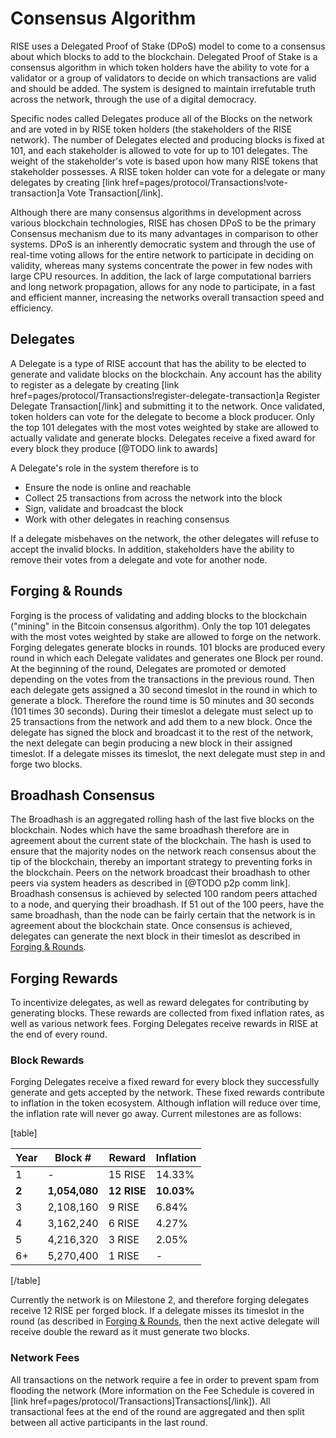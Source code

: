 # Consensus Algorithm

RISE uses a Delegated Proof of Stake (DPoS) model  to come to
a consensus about which blocks to add to the blockchain. Delegated Proof of
Stake is a consensus algorithm in which token holders have the ability to vote
for a validator or a group of validators to decide on which transactions are
valid and should be added. The system is designed to maintain irrefutable truth
across the network, through the use of a digital democracy.

Specific nodes called Delegates produce all of the Blocks on the network and
are voted in by RISE token holders (the stakeholders of the RISE network). The
number of Delegates elected and producing blocks is fixed at 101, and each
stakeholder is allowed to vote for up to 101 delegates. The weight of the
stakeholder's vote is based upon how many RISE tokens that stakeholder
possesses. A RISE token holder can vote for a delegate or many delegates by
creating [link href=pages/protocol/Transactions!vote-transaction]a Vote
Transaction[/link].

Although there are many consensus algorithms in development across various
blockchain technologies, RISE has chosen DPoS to be the primary Consensus
mechanism due to its many advantages in comparison to other systems. DPoS is an
inherently democratic system and through the use of real-time voting allows for
the entire network to participate in deciding on validity, whereas many systems
concentrate the power in few nodes with large CPU resources. In addition, the
lack of large computational barriers and long network propagation, allows for any
node to participate, in a fast and efficient manner, increasing the networks
overall transaction speed and efficiency.

## Delegates

A Delegate is a type of RISE account that has the ability to be elected to
generate and validate blocks on the blockchain. Any account has the ability to
register as a delegate by creating [link
href=pages/protocol/Transactions!register-delegate-transaction]a Register
Delegate Transaction[/link] and submitting it to the network. Once validated,
token holders can vote for the delegate to become a block producer. Only the
top 101 delegates with the most votes weighted by stake are allowed to actually
validate and generate blocks. Delegates receive a fixed award for every block
they produce [@TODO link to awards]

A Delegate's role in the system therefore is to

* Ensure the node is online and reachable
* Collect 25 transactions from across the network into the block
* Sign, validate and broadcast the block
* Work with other delegates in reaching consensus

If a delegate misbehaves on the network, the other delegates will refuse to
accept the invalid blocks. In addition, stakeholders have the ability to remove
their votes from a delegate and vote for another node.

## Forging & Rounds

Forging is the process of validating and adding blocks to the blockchain
("mining" in the Bitcoin consensus algorithm). Only the top 101 delegates with
the most votes weighted by stake are allowed to forge on the network. Forging
delegates generate blocks in rounds. 101 blocks are produced every round in
which each Delegate validates and generates one Block per round. At the
beginning of the round, Delegates are promoted or demoted depending on the
votes from the transactions in the previous round. Then each delegate gets
assigned a 30 second timeslot in the round in which to generate a block.
Therefore the round time is 50 minutes and 30 seconds (101 times 30 seconds).
During their timeslot a delegate must select up to 25 transactions from the
network and add them to a new block. Once the delegate has signed the block and
broadcast it to the rest of the network, the next delegate can begin producing
a new block in their assigned timeslot. If a delegate misses its timeslot, the
next delegate must step in and forge two blocks.

## Broadhash Consensus

The Broadhash is an aggregated rolling hash of the last five blocks on the
blockchain. Nodes which have the same broadhash therefore are in agreement
about the current state of the blockchain. The hash is used to ensure that the
majority nodes on the network reach consensus about the tip of the blockchain,
thereby an important strategy to preventing forks in the blockchain. Peers on
the network broadcast their broadhash to other peers via system headers as
described in [@TODO p2p comm link]. Broadhash consensus is achieved by selected
100 random peers attached to a node, and querying their broadhash. If 51 out of
the 100 peers, have the same broadhash, than the node can be fairly certain
that the network is in agreement about the blockchain state. Once consensus is
achieved, delegates can generate the next block in their timeslot as described
in [Forging & Rounds](#forging--rounds).

## Forging Rewards

To incentivize delegates, as well as reward delegates for contributing by
generating blocks. These rewards are collected from fixed inflation rates, as
well as various network fees. Forging Delegates receive rewards in RISE at the
end of every round.

### Block Rewards

Forging Delegates receive a fixed reward for every block they successfully
generate and gets accepted by the network. These fixed rewards contribute to
inflation in the token ecosystem. Although inflation will reduce over time, the
inflation rate will never go away. Current milestones are as follows:

[table]

| Year  | Block #       | Reward      | Inflation  |
|-------|---------------|-------------|------------|
| 1     | -             | 15 RISE     | 14.33%     |
| **2** | **1,054,080** | **12 RISE** | **10.03%** |
| 3     | 2,108,160     | 9 RISE      | 6.84%      |
| 4     | 3,162,240     | 6 RISE      | 4.27%      |
| 5     | 4,216,320     | 3 RISE      | 2.05%      |
| 6+    | 5,270,400     | 1 RISE      | -          |

[/table]

Currently the network is on Milestone 2, and therefore forging delegates
receive 12 RISE per forged block. If a delegate misses its timeslot in the
round (as described in [Forging & Rounds](#forging--rounds), then the next
active delegate will receive double the reward as it must generate two blocks.

### Network Fees

All transactions on the network require a fee in order to prevent spam from
flooding the network (More information on the Fee Schedule is covered in [link
href=pages/protocol/Transactions]Transactions[/link]). All transactional fees
at the end of the round are aggregated and then split between all active
participants in the last round.
